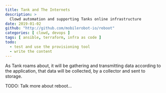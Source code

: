 ```yaml
---
title: Tank and The Internets
description: >
  Clowd automation and supporting Tanks online infrastructure
date: 2019-01-02
github: "http://github.com/mobilerobot-io/reboot"
categories: [ clowd, devops ]
tags: [ ansible, terraform, infra as code ]
todo: 
  - test and use the provisioning tool
  - write the content
---
```

  
As Tank roams about, it will be gathering and transmitting data
according to the application, that data will be collected, by a
collector and sent to storage.
<!--more-->

TODO: Talk more about reboot... 
